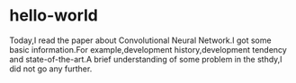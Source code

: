 # hello-world
Today,I read the paper about Convolutional Neural Network.I got some basic information.For example,development history,development tendency and state-of-the-art.A brief understanding of some problem in the sthdy,I did not go any further.
